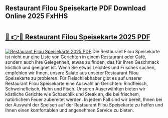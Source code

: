 ## Restaurant Filou Speisekarte PDF Download Online 2025 FxHHS

# <h2><a href="http://gcdcvk.nevu.top/?p=Restaurant+Filou+Speisekarte">🔗 👉🔴 Restaurant Filou Speisekarte 2025 PDF</a></h2>

[![Restaurant Filou Speisekarte 2025 PDF](https://i.imgur.com/dBaPXMq.png)](http://gcdcvk.nevu.top/?p=Restaurant+Filou+Speisekarte)
Die Restaurant Filou Speisekarte ist nicht nur eine Liste von Gerichten in einem Restaurant oder Café, sondern auch Ihre Gelegenheit, etwas zu finden, das für Ihren Geschmack köstlich und geeignet ist. Wenn Sie etwas Leichtes und Frisches suchen, empfehlen wir Ihnen, unsere Salate aus unserer Restaurant Filou Speisekarte zu probieren. Für Fleischliebhaber gibt es auf unserer Restaurant Filou Speisekarte eine Auswahl an Gerichten: Rindfleisch, Schweinefleisch, Huhn und Fisch. Unseren Auserwählten bieten wir köstliche Gerichte wie Schaschlik und Steak an, die bei frischem, natürlichem Feuer zubereitet werden. In jedem Fall sind wir bereit, Ihnen bei der Auswahl der Speisen auf der Restaurant Filou Speisekarte zu helfen und Ihnen einen komfortablen und angenehmen Service zu bieten.
